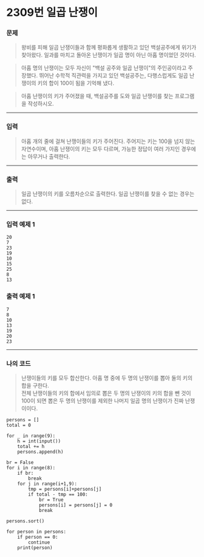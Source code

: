 # 2309번 일곱 난쟁이
### 문제
> 왕비를 피해 일곱 난쟁이들과 함께 평화롭게 생활하고 있던 백설공주에게 위기가 찾아왔다. 일과를 마치고 돌아온 난쟁이가 일곱 명이 아닌 아홉 명이었던 것이다.

> 아홉 명의 난쟁이는 모두 자신이 "백설 공주와 일곱 난쟁이"의 주인공이라고 주장했다. 뛰어난 수학적 직관력을 가지고 있던 백설공주는, 다행스럽게도 일곱 난쟁이의 키의 합이 100이 됨을 기억해 냈다.

> 아홉 난쟁이의 키가 주어졌을 때, 백설공주를 도와 일곱 난쟁이를 찾는 프로그램을 작성하시오.

---

### 입력
> 아홉 개의 줄에 걸쳐 난쟁이들의 키가 주어진다. 주어지는 키는 100을 넘지 않는 자연수이며, 아홉 난쟁이의 키는 모두 다르며, 가능한 정답이 여러 가지인 경우에는 아무거나 출력한다.

---

### 출력
> 일곱 난쟁이의 키를 오름차순으로 출력한다. 일곱 난쟁이를 찾을 수 없는 경우는 없다.

---

### 입력 예제 1
```
20
7
23
19
10
15
25
8
13
```

### 출력 예제 1
```
7
8
10
13
19
20
23
```

---

### 나의 코드 
> 난쟁이들의 키를 모두 합산한다. 아홉 명 중에 두 명의 난쟁이를 뽑아 둘의 키의 합을 구한다.  
전체 난쟁이들의 키의 합에서 임의로 뽑은 두 명의 난쟁이의 키의 합을 뺀 것이 100이 되면 뽑은 두 명의 난쟁이를 제외한 나머지 일곱 명의 난쟁이가 진짜 난쟁이이다.

```
persons = []
total = 0

for _ in range(9):
    h = int(input())
    total += h
    persons.append(h)

br = False
for i in range(8):
    if br:
        break
    for j in range(i+1,9):
        tmp = persons[i]+persons[j]
        if total - tmp == 100:
            br = True
            persons[i] = persons[j] = 0
            break

persons.sort()

for person in persons:
    if person == 0:
        continue
    print(person)
```

